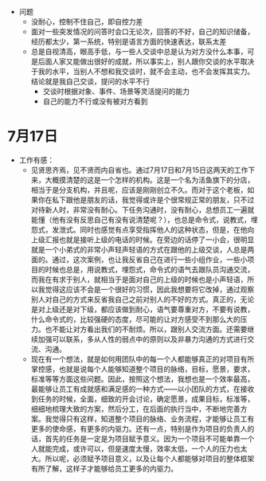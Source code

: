 - 问题
	- 没耐心，控制不住自己，即自控力差
	- 面对一些突发情况的问答时会口无论次，回答的不好，自己的知识储备，经历都太少，第一系统，特别是语言方面的快速表达，联系太差
	- 总是自视清高，眼高手低，与一些人交谈中总是认为对方没什么本事，可是后面人家又能做出很好的成就，所以事实上，别人跟你交谈的水平取决于我的水平，当别人不想和我交谈时，就不会主动，也不会发挥其实力。结论就是我自己交谈，提问的水平不行
		- 交谈时根据对象、事件、场景等灵活提问的能力
		- 自己的能力不行或没有被对方看到

# 7月17日

- 工作有感：
	- 见贤思齐焉，见不贤而内自省也。通过7月17日和7月15日这两天的工作下来，大概摸清楚的这是一个怎样的机构。这是一个名为活鱼旗下的分店，相当于是分支机构，并且呢，应该是刚刚创立不久。而对于这个老板，如果你在私下跟他是朋友的话，我觉得或许是个很常规正常的朋友，只不过对待新人时，非常没有耐心。下任务沟通时，没有耐心，总想员工一遍就能懂（他有没有反思自己有没有说清楚呢？），也总是命令式，说教式，埋怨式，发泄式。同时也感觉有点享受指挥他人的这种状态，但是，在他向上级汇报也就是接听上级的电话的时候。在旁边的话停了一小会，很明显就是一个小弟式的非常小声轻声轻语的方式在跟他的上级交谈，人总是两面的。通过，这次案例，也让我反省自己在进行一些小组作业，一些小项目的时候也总是，用说教式，埋怨式，命令式的语气去跟队员沟通交流，而我在有求于别人，就相当于是面对自己的上级的时候也是小声轻语，所以我觉得这应该不会是一个很好的习惯，因此我想要将它改掉，通过观察别人对自己的方式来反省我自己之前对别人的不好的方式。真正的，无论是对上级还是对下级，都应该做到耐心，语气要尊重对方，不要有说教，什么命令式的，比较强硬的态度，尽可能的让对方感受不到那么大的压力。也不能让对方看出我们的不耐烦。所以，跟别人交流方面。还需要继续加强可以联系，多从人性的弱点中的原则以及非暴力沟通的方式进行交流、沟通。
	- 现在有一个想法，就是如何用团队中的每一个人都能够真正的对项目有所掌控感，也就是说每个人能够知道整个项目的脉络，目标，愿景，要求，标准等等方面这些问题。因此，按照这个想法，我想也是一个效率最高，最能够让员工有成就感和满足感的一种方式——以小团队的方式，在接收到任务的时候，全面，细致的开会讨论，确定愿景，成果目标，标准等，细细地梳理大致的方案，然后分工，在后面的执行当中，不断地完善方案。我觉得只有这样，知道整个项目的脉络、业务流程，才能够让员工有更多的使命感，有更多的内驱力。还有一点，特别是作为项目的负责人的话，首先的任务是一定是为项目赋予意义。因为一个项目不可能单靠一个人就能完成，或许可以，但是速度太慢，效率太低，一个人的压力也太大。所以呢，必须赋予项目意义，以及让每个人都能够对项目的整体框架有所了解，这样子才能够给员工更多的内驱力。